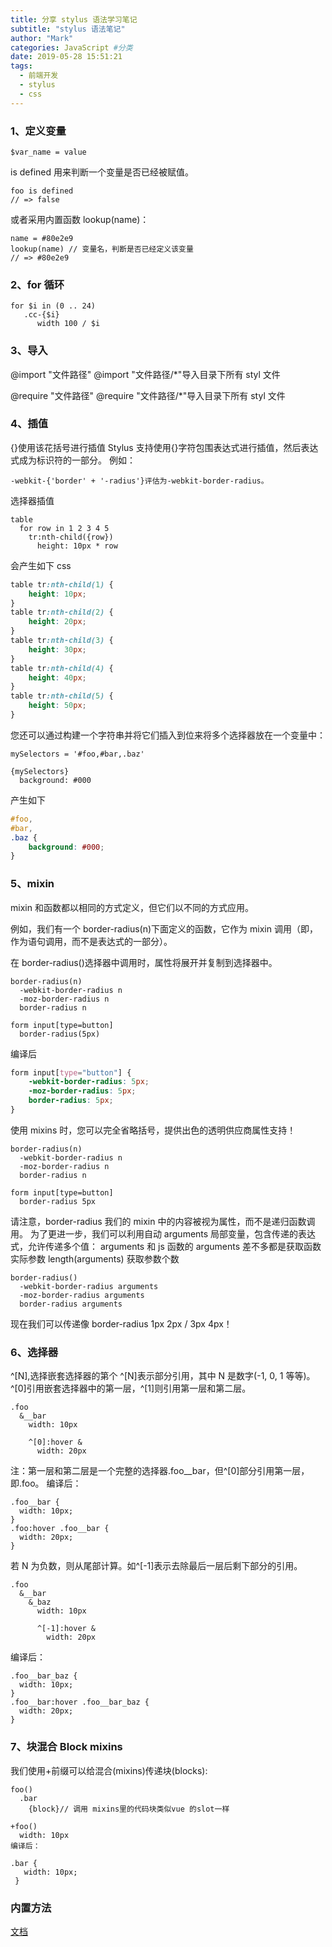 ```yaml
---
title: 分享 stylus 语法学习笔记
subtitle: "stylus 语法笔记"
author: "Mark"
categories: JavaScript #分类
date: 2019-05-28 15:51:21
tags:
  - 前端开发
  - stylus
  - css
---
```


### 1、定义变量

```stylus
$var_name = value
```

is defined 用来判断一个变量是否已经被赋值。

```stylus
foo is defined
// => false
```
<!-- more -->
或者采用内置函数 lookup(name)：

```stylus
name = #80e2e9
lookup(name) // 变量名，判断是否已经定义该变量
// => #80e2e9
```

### 2、for 循环

```stylus
for $i in (0 .. 24)
   .cc-{$i}
      width 100 / $i
```

### 3、导入

@import "文件路径"
@import "文件路径/\*"导入目录下所有 styl 文件

@require "文件路径"
@require "文件路径/\*"导入目录下所有 styl 文件

### 4、插值

{}使用该花括号进行插值
Stylus 支持使用{}字符包围表达式进行插值，然后表达式成为标识符的一部分。
例如：

```stylus
-webkit-{'border' + '-radius'}评估为-webkit-border-radius。
```

选择器插值

```stylus
table
  for row in 1 2 3 4 5
    tr:nth-child({row})
      height: 10px * row
```

会产生如下 css

```css
table tr:nth-child(1) {
	height: 10px;
}
table tr:nth-child(2) {
	height: 20px;
}
table tr:nth-child(3) {
	height: 30px;
}
table tr:nth-child(4) {
	height: 40px;
}
table tr:nth-child(5) {
	height: 50px;
}
```

您还可以通过构建一个字符串并将它们插入到位来将多个选择器放在一个变量中：

```stylus
mySelectors = '#foo,#bar,.baz'

{mySelectors}
  background: #000
```

产生如下

```css
#foo,
#bar,
.baz {
	background: #000;
}
```

### 5、mixin

mixin 和函数都以相同的方式定义，但它们以不同的方式应用。

例如，我们有一个 border-radius(n)下面定义的函数，它作为 mixin 调用（即，作为语句调用，而不是表达式的一部分）。

在 border-radius()选择器中调用时，属性将展开并复制到选择器中。

```stylus
border-radius(n)
  -webkit-border-radius n
  -moz-border-radius n
  border-radius n

form input[type=button]
  border-radius(5px)
```

编译后

```css
form input[type="button"] {
	-webkit-border-radius: 5px;
	-moz-border-radius: 5px;
	border-radius: 5px;
}
```

使用 mixins 时，您可以完全省略括号，提供出色的透明供应商属性支持！

```stylus
border-radius(n)
  -webkit-border-radius n
  -moz-border-radius n
  border-radius n

form input[type=button]
  border-radius 5px
```

请注意，border-radius 我们的 mixin 中的内容被视为属性，而不是递归函数调用。
为了更进一步，我们可以利用自动 arguments 局部变量，包含传递的表达式，允许传递多个值：
arguments 和 js 函数的 arguments 差不多都是获取函数实际参数
length(arguments) 获取参数个数

```stylus
border-radius()
  -webkit-border-radius arguments
  -moz-border-radius arguments
  border-radius arguments
```

现在我们可以传递像 border-radius 1px 2px / 3px 4px！

### 6、选择器

^[N],选择嵌套选择器的第个
^[N]表示部分引用，其中 N 是数字(-1, 0, 1 等等)。
^[0]引用嵌套选择器中的第一层，^[1]则引用第一层和第二层。

```stylus
.foo
  &__bar
    width: 10px

    ^[0]:hover &
      width: 20px
```

注：第一层和第二层是一个完整的选择器.foo\_\_bar，但^[0]部分引用第一层，即.foo。
编译后：

```stylus
.foo__bar {
  width: 10px;
}
.foo:hover .foo__bar {
  width: 20px;
}
```

若 N 为负数，则从尾部计算。如^[-1]表示去除最后一层后剩下部分的引用。

```stylus
.foo
  &__bar
    &_baz
      width: 10px

      ^[-1]:hover &
        width: 20px
```

编译后：

```stylus
.foo__bar_baz {
  width: 10px;
}
.foo__bar:hover .foo__bar_baz {
  width: 20px;
}
```

### 7、块混合 Block mixins

我们使用+前缀可以给混合(mixins)传递块(blocks):

```stylus
foo()
  .bar
    {block}// 调用 mixins里的代码块类似vue 的slot一样

+foo()
  width: 10px
编译后：

.bar {
   width: 10px;
 }
```

### 内置方法

[文档](http://stylus-lang.com/docs/bifs.html)
